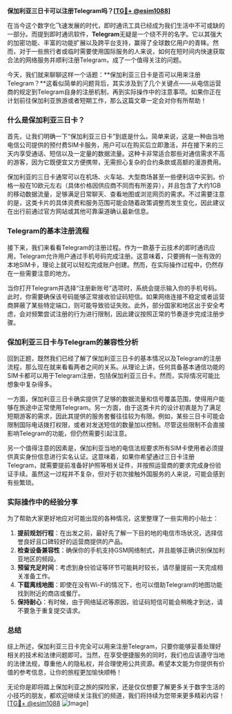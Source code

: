 **保加利亚三日卡可以注册Telegram吗？[[TG💪+ @esim1088](https://t.me/s/esim1088)]**

在当今这个数字化飞速发展的时代，即时通讯工具已经成为我们生活中不可或缺的一部分。而提到即时通讯软件，**Telegram**无疑是一个绕不开的名字。它以其强大的加密功能、丰富的功能扩展以及跨平台支持，赢得了全球数亿用户的青睐。然而，对于一些旅行者或临时需要使用国际服务的人来说，如何在短时间内快速获取合法的网络服务并顺利注册Telegram，成了一个值得关注的问题。

今天，我们就来聊聊这样一个话题：**保加利亚三日卡是否可以用来注册Telegram？**这看似简单的问题背后，其实涉及到了几个关键点——从电信运营商的规定到Telegram自身的注册机制，再到实际操作中的注意事项。如果你正在计划前往保加利亚旅游或者短期工作，那么这篇文章一定会对你有所帮助！

### 什么是保加利亚三日卡？

首先，让我们明确一下“保加利亚三日卡”到底是什么。简单来说，这是一种由当地电信公司提供的预付费SIM卡服务，用户可以在购买后立即激活，并在接下来的三天内享受通话、短信以及一定量的数据流量。这种卡非常适合那些对通信需求不高的游客，因为它既便宜又方便携带，无需担心复杂的合约条款或高额的漫游费用。

保加利亚的三日卡通常可以在机场、火车站、大型商场甚至一些便利店中买到。价格一般在10欧元左右（具体价格因供应商不同而有所差异），并且包含了大约1GB的移动数据流量，足够满足日常聊天、查看地图或浏览网页的需求。不过需要注意的是，这类卡片的具体资费和服务范围可能会随着政策调整而发生变化，因此建议在出行前通过官方网站或其他可靠渠道确认最新信息。

### Telegram的基本注册流程

接下来，我们来看看Telegram的注册过程。作为一款基于云技术的即时通讯应用，Telegram允许用户通过手机号码完成注册。这意味着，只要拥有一张有效的本地SIM卡，理论上就可以轻松完成账户创建。然而，在实际操作过程中，仍然存在一些需要注意的地方。

当你打开Telegram并选择“注册新账号”选项时，系统会提示输入你的手机号码。此时，你需要确保该号码能够正常接收验证码短信。如果网络连接不稳定或者运营商屏蔽了某些特定端口，则可能导致验证失败。此外，部分国家和地区出于安全考虑，会对频繁尝试注册的行为进行限制，因此建议按照正常的节奏逐步完成注册步骤。

### 保加利亚三日卡与Telegram的兼容性分析

回到正题，既然我们已经了解了保加利亚三日卡的基本情况以及Telegram的注册流程，那么现在就来看看两者之间的关系。从理论上讲，任何具备基本通信功能的SIM卡都可以用于Telegram注册，包括保加利亚三日卡。然而，实际情况可能比想象中复杂得多。

一方面，保加利亚三日卡确实提供了足够的数据流量和信号覆盖范围，使得用户能够在旅途中正常使用Telegram。另一方面，由于这类卡片的设计初衷是为了满足短期游客的需求，因此其提供的服务套餐往往较为有限。例如，某些三日卡可能会限制国际电话拨打权限，或者对发送短信的数量加以控制。尽管这些限制不会直接影响Telegram的功能，但仍然需要引起注意。

另一个值得注意的因素是，保加利亚当地的电信法规要求所有SIM卡使用者必须提供真实身份信息进行实名认证。这意味着，如果你希望通过三日卡注册Telegram，就需要提前准备好护照等相关证件，并按照运营商的要求完成身份验证手续。虽然这一过程并不复杂，但对于初次接触外国服务的人来说，可能会感到有些繁琐。

### 实际操作中的经验分享

为了帮助大家更好地应对可能出现的各种情况，这里整理了一些实用的小贴士：

1. **提前规划行程**：在出发之前，最好先了解一下目的地的电信市场状况，选择信誉良好且口碑较好的运营商提供的产品。
2. **检查设备兼容性**：确保你的手机支持GSM网络制式，并且能够正确识别保加利亚地区的频段。
3. **预留充足时间**：考虑到身份验证等环节可能耗时较长，请尽量提前一天完成相关准备工作。
4. **下载离线地图**：即使在没有Wi-Fi的情况下，也可以借助Telegram的地图功能找到附近的商店或餐厅。
5. **保持耐心**：有时候，由于网络延迟等原因，验证码短信可能会稍晚才到达，请不要急于重复提交请求。

### 总结

综上所述，保加利亚三日卡完全可以用来注册Telegram，只要你能够妥善处理好相关的技术和法律问题即可。当然，在享受便捷服务的同时，我们也应该遵守当地的法律法规，尊重他人的隐私权，并合理使用公共资源。希望本文能为你提供有价值的参考信息，让你的旅程更加愉快顺畅！

无论你是即将踏上保加利亚之旅的探险家，还是仅仅想要了解更多关于数字生活的小技巧的朋友，都欢迎继续关注我们的频道，我们将持续为您带来更多精彩内容！[[TG💪+ @esim1088](https://t.me/s/esim1088) ![Image](https://i.postimg.cc/4NQfJmqS/Snipaste-2025-05-13-00-14-12.png)]